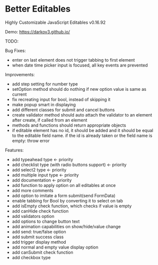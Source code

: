 # Better Editables
Highly Customizable JavaScript Editables v0.16.92

Demo:
https://darkov3.github.io/


TODO:

Bug Fixes:
- enter on last element does not trigger tabbing to first element
- when date time picker input is focused, all key events are prevented

Improvements:
- add step setting for number type
- setOption method should do nothing if new option value is same as current
- fix recreating input for bool, instead of skipping it
- make popup smart in displaying
- add different classes for submit and cancel buttons
- create validator method should auto attach the validator to an element after create, if called from an element
- methods and functions should return appropriate objects
- if editable element has no id, it should be added and it should be equal to the editable field name. if the id is already taken or the field name is empty: throw error

Features:
- add typeahead type <- priority
- add checklist type (with radio buttons support) <- priority
- add select2 type <- priority
- add multiple input type <- priority
- add documentation <- priority
- add function to apply option on all editables at once
- add more comments
- add option to imitate a form submit(send FormData)
- enable tabbing for Bool by converting it to select on tab
- add isEmpty check function, which checks if value is empty
- add canHide check function
- add validators option
- add options to change button text
- add animation capabilities on show/hide/value change
- add send: true/false option
- add submit success class
- add trigger display method
- add normal and empty value display option
- add canSubmit check function
- add checkbox type
